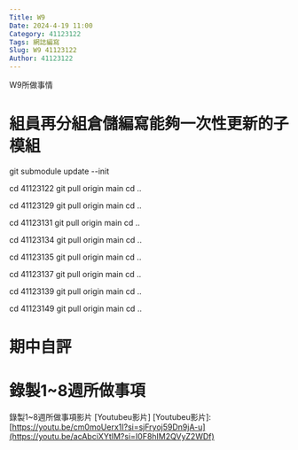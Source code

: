 ```yaml
---
Title: W9
Date: 2024-4-19 11:00
Category: 41123122
Tags: 網誌編寫
Slug: W9 41123122
Author: 41123122
---
```


W9所做事情

<!-- PELICAN_END_SUMMARY -->

# 組員再分組倉儲編寫能夠一次性更新的子模組
git submodule update --init

cd 41123122
git pull origin main
cd ..

cd 41123129
git pull origin main
cd ..

cd 41123131
git pull origin main
cd ..

cd 41123134
git pull origin main
cd ..

cd 41123135
git pull origin main
cd ..

cd 41123137
git pull origin main
cd ..

cd 41123139
git pull origin main
cd ..

cd 41123149
git pull origin main
cd ..
# 期中自評
# 錄製1~8週所做事項
錄製1~8週所做事項影片
[Youtubeu影片]
[Youtubeu影片]:[https://youtu.be/cm0moUerx1I?si=sjFryoj59Dn9jA-u](https://youtu.be/acAbciXYtIM?si=I0F8hIM2QVyZ2WDf)